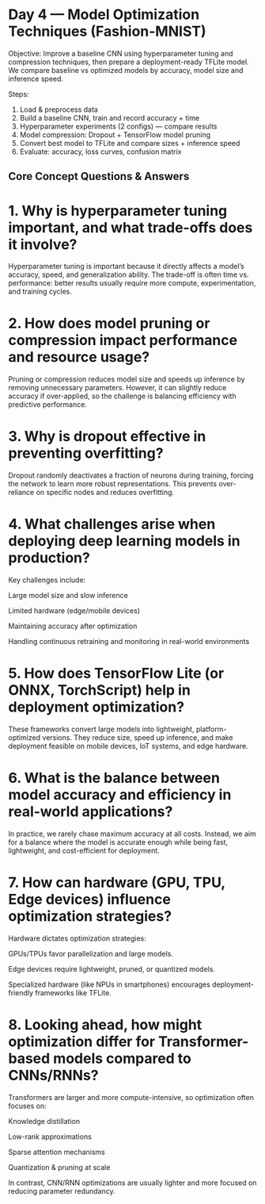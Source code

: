 # Day 4 — Model Optimization Techniques (Fashion-MNIST)

Objective: Improve a baseline CNN using hyperparameter tuning and compression techniques, then prepare a deployment-ready TFLite model. We compare baseline vs optimized models by accuracy, model size and inference speed.

Steps:
1. Load & preprocess data
2. Build a baseline CNN, train and record accuracy + time
3. Hyperparameter experiments (2 configs) — compare results
4. Model compression: Dropout + TensorFlow model pruning
5. Convert best model to TFLite and compare sizes + inference speed
6. Evaluate: accuracy, loss curves, confusion matrix


## Core Concept Questions & Answers
# 1. Why is hyperparameter tuning important, and what trade-offs does it involve?

Hyperparameter tuning is important because it directly affects a model’s accuracy, speed, and generalization ability. The trade-off is often time vs. performance: better results usually require more compute, experimentation, and training cycles.

# 2. How does model pruning or compression impact performance and resource usage?

Pruning or compression reduces model size and speeds up inference by removing unnecessary parameters. However, it can slightly reduce accuracy if over-applied, so the challenge is balancing efficiency with predictive performance.

# 3. Why is dropout effective in preventing overfitting?

Dropout randomly deactivates a fraction of neurons during training, forcing the network to learn more robust representations. This prevents over-reliance on specific nodes and reduces overfitting.

# 4. What challenges arise when deploying deep learning models in production?

Key challenges include:

Large model size and slow inference

Limited hardware (edge/mobile devices)

Maintaining accuracy after optimization

Handling continuous retraining and monitoring in real-world environments

# 5. How does TensorFlow Lite (or ONNX, TorchScript) help in deployment optimization?

These frameworks convert large models into lightweight, platform-optimized versions. They reduce size, speed up inference, and make deployment feasible on mobile devices, IoT systems, and edge hardware.

# 6. What is the balance between model accuracy and efficiency in real-world applications?

In practice, we rarely chase maximum accuracy at all costs. Instead, we aim for a balance where the model is accurate enough while being fast, lightweight, and cost-efficient for deployment.

# 7. How can hardware (GPU, TPU, Edge devices) influence optimization strategies?

Hardware dictates optimization strategies:

GPUs/TPUs favor parallelization and large models.

Edge devices require lightweight, pruned, or quantized models.

Specialized hardware (like NPUs in smartphones) encourages deployment-friendly frameworks like TFLite.

# 8. Looking ahead, how might optimization differ for Transformer-based models compared to CNNs/RNNs?

Transformers are larger and more compute-intensive, so optimization often focuses on:

Knowledge distillation

Low-rank approximations

Sparse attention mechanisms

Quantization & pruning at scale

In contrast, CNN/RNN optimizations are usually lighter and more focused on reducing parameter redundancy.
